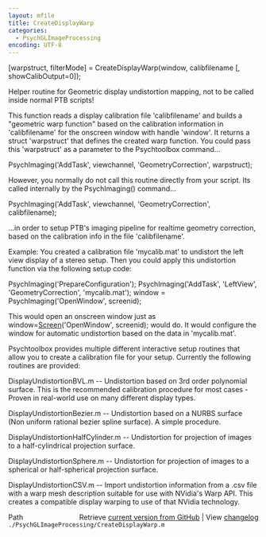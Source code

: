 ```yaml
---
layout: mfile
title: CreateDisplayWarp
categories:
  - PsychGLImageProcessing
encoding: UTF-8
---
```


[warpstruct, filterMode] = CreateDisplayWarp(window, calibfilename [, showCalibOutput=0]);

Helper routine for Geometric display undistortion mapping, not to be
called inside normal PTB scripts!

This function reads a display calibration file 'calibfilename' and builds
a "geometric warp function" based on the calibration information in
'calibfilename' for the onscreen window with handle 'window'. It returns
a struct 'warpstruct' that defines the created warp function. You could
pass this 'warpstruct' as a parameter to the Psychtoolbox command...

PsychImaging('AddTask', viewchannel, 'GeometryCorrection', warpstruct);

However, you normally do not call this routine directly from your script. Its
called internally by the PsychImaging() command...

PsychImaging('AddTask', viewchannel, 'GeometryCorrection', calibfilename);

...in order to setup PTB's imaging pipeline for realtime geometry
correction, based on the calibration info in the file 'calibfilename'.

Example: You created a calibration file 'mycalib.mat' to undistort the
left view display of a stereo setup. Then you could apply this
undistortion function via the following setup code:

PsychImaging('PrepareConfiguration');
PsychImaging('AddTask', 'LeftView', 'GeometryCorrection', 'mycalib.mat');
window = PsychImaging('OpenWindow', screenid);

This would open an onscreen window just as window=[Screen](/docs/Screen)('OpenWindow', screenid);
would do. It would configure the window for automatic undistortion based
on the data in 'mycalib.mat'.

Psychtoolbox provides multiple different interactive setup routines that
allow you to create a calibration file for your setup. Currently the
following routines are provided:

DisplayUndistortionBVL.m    -- Undistortion based on 3rd order polynomial
surface. This is the recommended calibration procedure for most cases -
Proven in real-world use on many different display types.

DisplayUndistortionBezier.m -- Undistortion based on a NURBS surface (Non
uniform rational bezier spline surface). A simple procedure.

DisplayUndistortionHalfCylinder.m -- Undistortion for projection of
images to a half-cylindrical projection surface.

DisplayUndistortionSphere.m -- Undistortion for projection of
images to a spherical or half-spherical projection surface.

DisplayUndistortionCSV.m -- Import undistortion information from
a .csv file with a warp mesh description suitable for use with NVidia's
Warp API. This creates a compatible display warping to use of that NVidia
technology.



<div class="code_header" style="text-align:right;">
  <span style="float:left;">Path&nbsp;&nbsp;</span> <span class="counter">Retrieve <a href=
  "https://raw.github.com/Psychtoolbox-3/Psychtoolbox-3/beta/./PsychGLImageProcessing/CreateDisplayWarp.m">current version from GitHub</a> | View <a href=
  "https://github.com/Psychtoolbox-3/Psychtoolbox-3/commits/beta/./PsychGLImageProcessing/CreateDisplayWarp.m">changelog</a></span>
</div>
<div class="code">
  <code>./PsychGLImageProcessing/CreateDisplayWarp.m</code>
</div>
